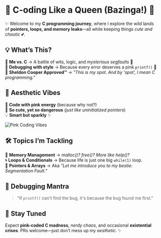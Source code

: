 # 🎀 C-oding Like a Queen (Bazinga!) 💖  
✨ Welcome to my **C programming journey**, where I explore the wild lands of **pointers, loops, and memory leaks**—all while keeping things *cute and chaotic* 💕.  

## 💡 What’s This?  
🌸 **Me vs. C** → A battle of wits, logic, and *mysterious segfaults* 🐞  
🎀 **Debugging with style** → Because every error deserves a pink `printf()` 💅  
🧠 **Sheldon Cooper Approved™** → *"This is my spot. And by 'spot', I mean C programming."*  

## 🌟 Aesthetic Vibes  
💖 **Code with pink energy** (because why not?)  
🐰 **So cute, yet so dangerous** (*just like uninitialized pointers*)  
💡 **Smart but sparkly** ✨  

![Pink Coding Vibes](https://media.tenor.com/C4lCxC3_IgAAAAAi/%E5%BF%99%E3%81%97%E3%81%84-%E4%BB%95%E4%BA%8B.gif)  

## 🛠️ Topics I’m Tackling  
💾 **Memory Management** → *malloc()? free()? More like help()?*  
🌀 **Loops & Conditionals** → Because life is just one big `while(1)` loop.  
🔢 **Pointers & Arrays** → Aka *"Let me introduce you to my bestie: Segmentation Fault."*  

## 🧠 Debugging Mantra  
> "If `printf()` can't find the bug, it's because the bug found me first."  

## 🎀 Stay Tuned  
Expect **pink-coded C madness**, *nerdy chaos*, and occasional **existential crises**. PRs welcome—just don’t mess up my *aesthetic*. ✨  
